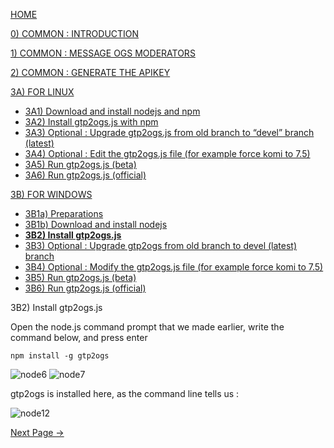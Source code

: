 [HOME](https://github.com/wonderingabout/gtp2ogs-tutorial)

[0) COMMON : INTRODUCTION](/docs/0-common-introduction.md)

[1) COMMON : MESSAGE OGS MODERATORS](/docs/1-common-message-ogs-moderators.md)

[2) COMMON : GENERATE THE APIKEY](/docs/2-common-generate-the-apikey.md)

[3A) FOR LINUX](/docs/3A0-FOR-LINUX.md)
  - [3A1) Download and install nodejs and npm](/docs/3A1-linux-download-install-nodejs.md)
  - [3A2) Install gtp2ogs.js with npm](/docs/3A2-linux-install-gt2ogs-js-with-npm.md)
  - [3A3) Optional : Upgrade gtp2ogs.js from old branch to “devel” branch (latest)](/docs/3A3-linux-optional-upgrade-to-devel.md)
  - [3A4) Optional : Edit the gtp2ogs.js file (for example force komi to 7.5)](3A4-linux-optional-edit-gtp2ogs-js-file.md)
  - [3A5) Run gtp2ogs.js (beta)](/docs/3A5-linux-run-gtp2ogs-js-beta.md)
  - [3A6) Run gtp2ogs.js (official)](/docs/3A6-linux-run-gtp2ogs-js-beta.md)


[3B) FOR WINDOWS](/docs/3B0-FOR-WINDOWS.md)

  - [3B1a) Preparations](/docs/3B1a-windows-preparations.md)
  - [3B1b) Download and install nodejs](/docs/3B1b-windows-download-install-nodejs.md)
  - [**3B2) Install gtp2ogs.js**](/docs/3B2-windows-install-gt2ogs-js-with-npm.md)
  - [3B3) Optional : Upgrade gtp2ogs from old branch to devel (latest) branch](/docs/3B3-windows-optional-upgrade-to-devel.md)
  - [3B4) Optional : Modify the gtp2ogs.js file (for example force komi to 7.5)](/docs/3B4-windows-optional-edit-gtp2ogs-js-file.md)
  - [3B5) Run gtp2ogs.js (beta)](/docs/3B5-windows-run-gtp2ogs-js-beta.md)
  - [3B6) Run gtp2ogs.js (official)](/docs/3B6-windows-run-gtp2ogs-js-beta.md)

3B2) Install gtp2ogs.js

Open the node.js command prompt that we made earlier, write the command below, and press enter

```
npm install -g gtp2ogs
```

![node6](https://github.com/wonderingabout/gtp2ogs-tutorial/blob/master/pictures/node6.png?raw=true)
![node7](https://github.com/wonderingabout/gtp2ogs-tutorial/blob/master/pictures/node7.png?raw=true)

gtp2ogs is installed here, as the command line tells us : 

![node12](https://github.com/wonderingabout/gtp2ogs-tutorial/blob/master/pictures/node12.png?raw=true)

[Next Page ->](/docs/3B3-windows-optional-upgrade-to-devel.md)
